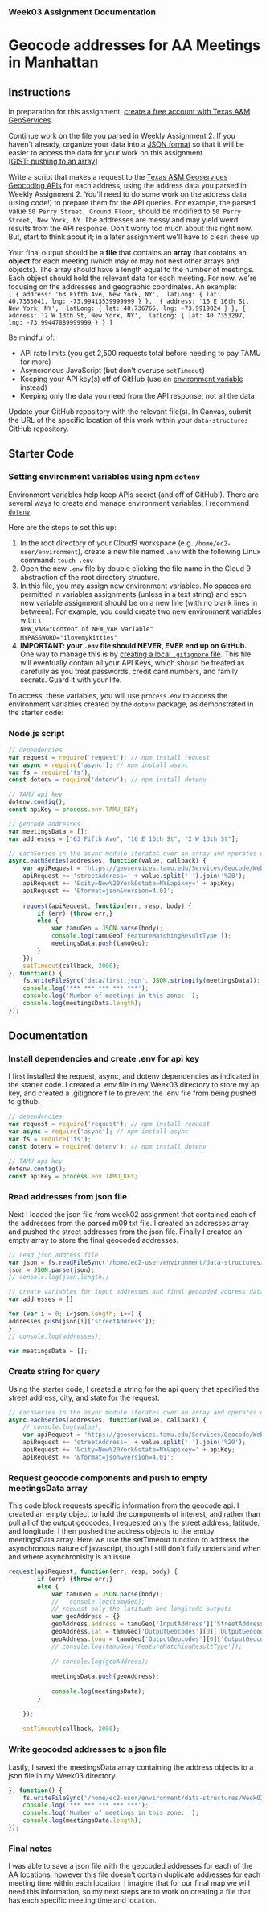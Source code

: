 ### Week03 Assignment Documentation
# Geocode addresses for AA Meetings in Manhattan 

Instructions
------

In preparation for this assignment, [create a free account with Texas A&M GeoServices](https://geoservices.tamu.edu/Signup/). 

Continue work on the file you parsed in Weekly Assignment 2. If you haven't already, organize your data into a [JSON format](https://developer.mozilla.org/en-US/docs/Learn/JavaScript/Objects/JSON) so that it will be easier to access the data for your work on this assignment.  
[[GIST: pushing to an array](https://gist.github.com/aaronxhill/38067bb58805896fdbb5)]

Write a script that makes a request to the [Texas A&M Geoservices Geocoding APIs](http://geoservices.tamu.edu/Services/Geocode/WebService/) for each address, using the address data you parsed in Weekly Assignment 2. You'll need to do some work on the address data (using code!) to prepare them for the API queries. For example, the parsed value `50 Perry Street, Ground Floor,` should be modified to `50 Perry Street, New York, NY`. The addresses are messy and may yield weird results from the API response. Don't worry too much about this right now. But, start to think about it; in a later assignment we'll have to clean these up.  

Your final output should be a **file** that contains an **array** that contains an **object** for each meeting (which may or may not nest other arrays and objects). The array should have a length equal to the number of meetings. Each object should hold the relevant data for each meeting. For now, we're focusing on the addresses and geographic coordinates. An example:  
`[ { address: '63 Fifth Ave, New York, NY', 
latLong: { lat: 40.7353041, lng: -73.99413539999999 } }, 
{ address: '16 E 16th St, New York, NY', 
latLong: { lat: 40.736765, lng: -73.9919024 } },
{ address: '2 W 13th St, New York, NY', 
latLong: { lat: 40.7353297, lng: -73.99447889999999 } } ]`

Be mindful of:  
* API rate limits (you get 2,500 requests total before needing to pay TAMU for more)  
* Asyncronous JavaScript (but don't overuse `setTimeout`)  
* Keeping your API key(s) off of GitHub (use an [environment variable](https://www.npmjs.com/package/dotenv) instead)  
* Keeping only the data you need from the API response, not all the data  

Update your GitHub repository with the relevant file(s). In Canvas, submit the URL of the specific location of this work within your `data-structures` GitHub repository. 

## Starter Code

### Setting environment variables using npm `dotenv`

Environment variables help keep APIs secret (and off of GitHub!). There are several ways to create and manage environment variables; I recommend [`dotenv`](https://www.npmjs.com/package/dotenv).  

Here are the steps to set this up: 

1. In the root directory of your Cloud9 workspace (e.g. `/home/ec2-user/environment`), create a new file named `.env` with the following Linux command: `touch .env`  
2. Open the new `.env` file by double clicking the file name in the Cloud 9 abstraction of the root directory structure.  
3. In this file, you may assign new environment variables. No spaces are permitted in variables assignments (unless in a text string) and each new variable assignment should be on a new line (with no blank lines in between). For example, you could create two new environment variables with: \  
`NEW_VAR="Content of NEW_VAR variable"`  
`MYPASSWORD="ilovemykitties"`  
4. **IMPORTANT: your `.env` file should NEVER, EVER end up on GitHub.** One way to manage this is by [creating a local `.gitignore` file](https://help.github.com/en/articles/ignoring-files). This file will eventually contain all your API Keys, which should be treated as carefully as you treat passwords, credit card numbers, and family secrets. Guard it with your life. 

To access, these variables, you will use `process.env` to access the environment variables created by the `dotenv` package, as demonstrated in the starter code: 

### Node.js script

```javascript
// dependencies
var request = require('request'); // npm install request
var async = require('async'); // npm install async
var fs = require('fs');
const dotenv = require('dotenv'); // npm install dotenv

// TAMU api key
dotenv.config();
const apiKey = process.env.TAMU_KEY;

// geocode addresses
var meetingsData = [];
var addresses = ["63 Fifth Ave", "16 E 16th St", "2 W 13th St"];

// eachSeries in the async module iterates over an array and operates on each item in the array in series
async.eachSeries(addresses, function(value, callback) {
    var apiRequest = 'https://geoservices.tamu.edu/Services/Geocode/WebService/GeocoderWebServiceHttpNonParsed_V04_01.aspx?';
    apiRequest += 'streetAddress=' + value.split(' ').join('%20');
    apiRequest += '&city=New%20York&state=NY&apikey=' + apiKey;
    apiRequest += '&format=json&version=4.01';
    
    request(apiRequest, function(err, resp, body) {
        if (err) {throw err;}
        else {
            var tamuGeo = JSON.parse(body);
            console.log(tamuGeo['FeatureMatchingResultType']);
            meetingsData.push(tamuGeo);
        }
    });
    setTimeout(callback, 2000);
}, function() {
    fs.writeFileSync('data/first.json', JSON.stringify(meetingsData));
    console.log('*** *** *** *** ***');
    console.log('Number of meetings in this zone: ');
    console.log(meetingsData.length);
});
```


Documentation
------

### Install dependencies and create .env for api key
I first installed the request, async, and dotenv dependencies as indicated in the starter code. I created a .env file in my Week03 directory to store my api key, and created a .gitignore file to prevent the .env file from being pushed to github.
```javascript
// dependencies
var request = require('request'); // npm install request
var async = require('async'); // npm install async
var fs = require('fs');
const dotenv = require('dotenv'); // npm install dotenv

// TAMU api key
dotenv.config();
const apiKey = process.env.TAMU_KEY;
```
### Read addresses from json file
Next I loaded the json file from week02 assignment that contained each of the addresses from the parsed m09 txt file. I created an addresses array and pushed the street addresses from the json file. Finally I created an empty array to store the final geocoded addresses.
```javascript
// read json address file 
var json = fs.readFileSync('/home/ec2-user/environment/data-structures/Week02/m09addressescorrected.json');
json = JSON.parse(json);
// console.log(json.length);

// create variables for input addresses and final geocoded address data 
var addresses = []

for (var i = 0; i<json.length; i++) {
addresses.push(json[i]['streetAddress']);
};
// console.log(addresses);

var meetingsData = [];
```

### Create string for query
Using the starter code, I created a string for the api query that specified the street address, city, and state for the request.
```javascript
// eachSeries in the async module iterates over an array and operates on each item in the array in series. This creates a string for the query
async.eachSeries(addresses, function(value, callback) {
    // console.log(value);
    var apiRequest = 'https://geoservices.tamu.edu/Services/Geocode/WebService/GeocoderWebServiceHttpNonParsed_V04_01.aspx?';
    apiRequest += 'streetAddress=' + value.split(' ').join('%20');
    apiRequest += '&city=New%20York&state=NY&apikey=' + apiKey;
    apiRequest += '&format=json&version=4.01';
```

### Request geocode components and push to empty meetingsData array
This code block requests specific information from the geocode api. I created an empty object to hold the components of interest, and rather than pull all of the output geocodes, I requested only the street address, latitude, and longitude. I then pushed the address objects to the emtpy meetingsData array. Here we use the setTimeout function to address the asynchronous nature of javascript, though I still don't fully understand when and where asynchronisity is an issue. 
```javascript
request(apiRequest, function(err, resp, body) {
        if (err) {throw err;}
        else {
            var tamuGeo = JSON.parse(body);
            //   console.log(tamuGeo);
            // request only the latitude and longitude outputs 
            var geoAddress = {}
            geoAddress.address = tamuGeo['InputAddress']['StreetAddress'];
            geoAddress.lat = tamuGeo['OutputGeocodes'][0]['OutputGeocode']['Latitude']
            geoAddress.long = tamuGeo['OutputGeocodes'][0]['OutputGeocode']['Longitude']
            // console.log(tamuGeo['FeatureMatchingResultType']);
            
            // console.log(geoAddress);
            
            meetingsData.push(geoAddress);
            
            console.log(meetingsData);
        }
    
    });
  
    setTimeout(callback, 2000);
```

### Write geocoded addresses to a json file
Lastly, I saved the meetingsData array containing the address objects to a json file in my Week03 directory. 
```javascript
}, function() {
    fs.writeFileSync('/home/ec2-user/environment/data-structures/Week03/geoaddressesm09.json', JSON.stringify(meetingsData));
    console.log('*** *** *** *** ***');
    console.log('Number of meetings in this zone: ');
    console.log(meetingsData.length);
});
```

### Final notes
I was able to save a json file with the geocoded addresses for each of the AA locations, however this file doesn't contain duplicate addresses for each meeting time within each location. I imagine that for our final map we will need this information, so my next steps are to work on creating a file that has each specific meeting time and location. 
